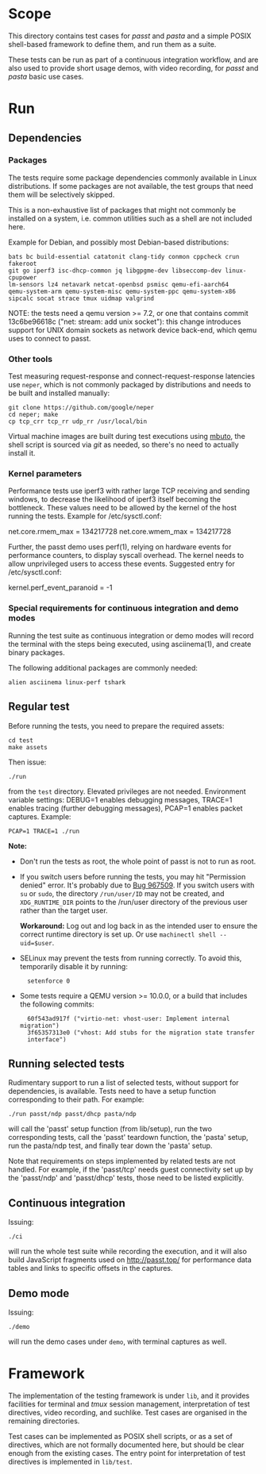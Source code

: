 <!---
SPDX-License-Identifier: GPL-2.0-or-later
Copyright (c) 2021-2022 Red Hat GmbH
Author: Stefano Brivio <sbrivio@redhat.com>
-->

# Scope

This directory contains test cases for _passt_ and _pasta_ and a simple
POSIX shell-based framework to define them, and run them as a suite.

These tests can be run as part of a continuous integration workflow, and are
also used to provide short usage demos, with video recording, for _passt_ and
_pasta_ basic use cases.

# Run

## Dependencies

### Packages

The tests require some package dependencies commonly available in Linux
distributions. If some packages are not available, the test groups that need
them will be selectively skipped.

This is a non-exhaustive list of packages that might not commonly be installed
on a system, i.e. common utilities such as a shell are not included here.

Example for Debian, and possibly most Debian-based distributions:

    bats bc build-essential catatonit clang-tidy conmon cppcheck crun fakeroot
    git go iperf3 isc-dhcp-common jq libgpgme-dev libseccomp-dev linux-cpupower
    lm-sensors lz4 netavark netcat-openbsd psmisc qemu-efi-aarch64
    qemu-system-arm qemu-system-misc qemu-system-ppc qemu-system-x86
    sipcalc socat strace tmux uidmap valgrind

NOTE: the tests need a qemu version >= 7.2, or one that contains commit
13c6be96618c ("net: stream: add unix socket"): this change introduces support
for UNIX domain sockets as network device back-end, which qemu uses to connect
to passt.

### Other tools

Test measuring request-response and connect-request-response latencies use
`neper`, which is not commonly packaged by distributions and needs to be built
and installed manually:

    git clone https://github.com/google/neper
    cd neper; make
    cp tcp_crr tcp_rr udp_rr /usr/local/bin

Virtual machine images are built during test executions using
[mbuto](https://mbuto.lameexcu.se/), the shell script is sourced via _git_
as needed, so there's no need to actually install it.

### Kernel parameters

Performance tests use iperf3 with rather large TCP receiving and sending
windows, to decrease the likelihood of iperf3 itself becoming the bottleneck.
These values need to be allowed by the kernel of the host running the tests.
Example for /etc/sysctl.conf:

  net.core.rmem_max = 134217728
  net.core.wmem_max = 134217728

Further, the passt demo uses perf(1), relying on hardware events for performance
counters, to display syscall overhead. The kernel needs to allow unprivileged
users to access these events. Suggested entry for /etc/sysctl.conf:

  kernel.perf_event_paranoid = -1

### Special requirements for continuous integration and demo modes

Running the test suite as continuous integration or demo modes will record the
terminal with the steps being executed, using asciinema(1), and create binary
packages.

The following additional packages are commonly needed:

    alien asciinema linux-perf tshark

## Regular test

Before running the tests, you need to prepare the required assets:

    cd test
    make assets

Then issue:

    ./run

from the `test` directory. Elevated privileges are not needed. Environment
variable settings: DEBUG=1 enables debugging messages, TRACE=1 enables tracing
(further debugging messages), PCAP=1 enables packet captures. Example:

    PCAP=1 TRACE=1 ./run

**Note:**

* Don't run the tests as root, the whole point of passt is not to run as root.

* If you switch users before running the tests, you may hit "Permission denied"
  error. It's probably due to
  [Bug 967509](https://bugzilla.redhat.com/show_bug.cgi?id=967509).
  If you switch users with `su` or `sudo`, the directory `/run/user/ID` may
  not be created, and `XDG_RUNTIME_DIR` points to the /run/user directory of
  the previous user rather than the target user.

  **Workaround:** Log out and log back in as the intended user to ensure the
  correct runtime directory is set up. Or use `machinectl shell --uid=$user`.

* SELinux may prevent the tests from running correctly. To avoid this,
  temporarily disable it by running:

        setenforce 0

* Some tests require a QEMU version >= 10.0.0, or a build that includes the
  following commits:

        60f543ad917f ("virtio-net: vhost-user: Implement internal migration")
        3f65357313e0 ("vhost: Add stubs for the migration state transfer
        interface")

## Running selected tests

Rudimentary support to run a list of selected tests, without support for
dependencies, is available. Tests need to have a setup function corresponding to
their path. For example:

    ./run passt/ndp passt/dhcp pasta/ndp

will call the 'passt' setup function (from lib/setup), run the two corresponding
tests, call the 'passt' teardown function, the 'pasta' setup, run the pasta/ndp
test, and finally tear down the 'pasta' setup.

Note that requirements on steps implemented by related tests are not handled.
For example, if the 'passt/tcp' needs guest connectivity set up by the
'passt/ndp' and 'passt/dhcp' tests, those need to be listed explicitly.

## Continuous integration

Issuing:

    ./ci

will run the whole test suite while recording the execution, and it will also
build JavaScript fragments used on http://passt.top/ for performance data tables
and links to specific offsets in the captures.

## Demo mode

Issuing:

    ./demo

will run the demo cases under `demo`, with terminal captures as well.

# Framework

The implementation of the testing framework is under `lib`, and it provides
facilities for terminal and _tmux_ session management, interpretation of test
directives, video recording, and suchlike. Test cases are organised in the
remaining directories.

Test cases can be implemented as POSIX shell scripts, or as a set of directives,
which are not formally documented here, but should be clear enough from the
existing cases. The entry point for interpretation of test directives is
implemented in `lib/test`.
